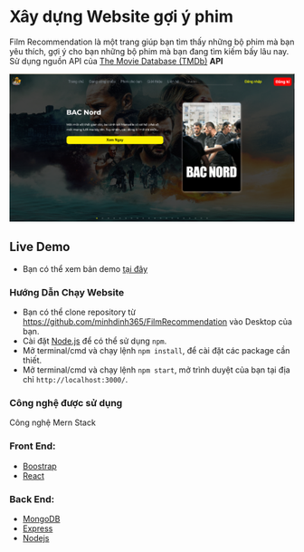 # Xây dựng Website gợi ý phim

Film Recommendation là một trang giúp bạn tìm thấy những bộ phim mà bạn yêu thích, gợi ý cho bạn những bộ phim mà bạn đang tìm kiếm bấy lâu nay. Sử dụng nguồn API của [ The Movie Database (TMDb)][1] **API**

  [1]: https://www.themoviedb.org/documentation/api
![The Film recomend in Reactjs](https://github.com/minhdinh365/FilmRecommendation/blob/main/Project/public/images/demo.PNG)

## Live Demo
* Bạn có thể xem bản demo [tại đây](https://chom-phim.netlify.app/#/)


### Hướng Dẫn Chạy Website
* Bạn có thể clone repository từ https://github.com/minhdinh365/FilmRecommendation vào Desktop của bạn.
* Cài đặt [Node.js](https://nodejs.org/en/) để có thể sử dụng `npm`.
* Mở terminal/cmd và chạy lệnh `npm install`, để cài đặt các package cần thiết.
* Mở terminal/cmd và chạy lệnh `npm start`, mở trình duyệt của bạn tại địa chỉ `http://localhost:3000/`.



### Công nghệ được sử dụng
Công nghệ Mern Stack
### Front End:
* [Boostrap](https://getbootstrap.com/)
* [React](https://reactjs.org/)
### Back End:
* [MongoDB](https://www.mongodb.com/)
* [Express](https://expressjs.com/)
* [Nodejs](https://nodejs.dev/)
